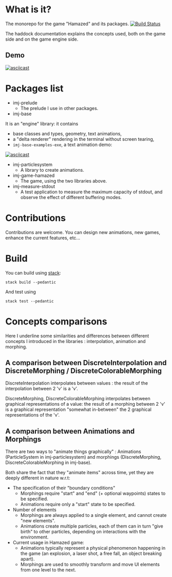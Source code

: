 # What is it?

The monorepo for the game "Hamazed" and its packages. [![Build Status](https://travis-ci.org/OlivierSohn/hamazed.svg?branch=master)](https://travis-ci.org/OlivierSohn/hamazed)

The haddock documentation explains the concepts used, both on the game side and
on the game engine side.

## Demo

  [![asciicast](https://asciinema.org/a/151404.png)](https://asciinema.org/a/151404)

# Packages list

- imj-prelude
  - The prelude I use in other packages.
- imj-base

It is an "engine" library: it contains

  - base classes and types, geometry, text animations,
  - a "delta renderer" rendering in the terminal without screen tearing,
  - `imj-base-examples-exe`, a text animation demo:

  [![asciicast](https://asciinema.org/a/156054.png)](https://asciinema.org/a/156054)

- imj-particlesystem
  - A library to create animations.
- imj-game-hamazed
  - The game, using the two libraries above.
- imj-measure-stdout
  - A test application to measure the maximum capacity of stdout, and observe the effect
  of different buffering modes.

# Contributions

Contributions are welcome. You can design new animations, new games, enhance the
current features, etc...

# Build

You can build using [stack](https://docs.haskellstack.org):

`stack build --pedantic`

And test using

`stack test --pedantic`

# Concepts comparisons

Here I underline some similarities and differences between different concepts
I introduced in the libraries : interpolation, animation and morphing.

## A comparison between DiscreteInterpolation and DiscreteMorphing / DiscreteColorableMorphing

DiscreteInterpolation interpolates between values :
the result of the interpolation between 2 'v' is a 'v'.

DiscreteMorphing, DiscreteColorableMorphing interpolates between graphical representations of a value:
the result of a morphing between 2 'v' is a graphical representation
"somewhat in-between" the 2 graphical representations of the 'v'.

## A comparison between Animations and Morphings

There are two ways to "animate things graphically" : Animations (ParticleSystem in imj-particlesystem)
and morphings (DiscreteMorphing, DiscreteColorableMorphing in imj-base).

Both share the fact that they "animate items" across time, yet they are deeply different in
nature w.r.t:
- The specification of their "boundary conditions"
  - Morphings require "start" and "end" (+ optional waypoints) states to be specified.
  - Animations require only a "start" state to be specified.
- Number of elements
  - Morphings are always applied to a single element, and cannot create "new elements".
  - Animations create multiple particles, each of them can in turn "give birth" to
  other particles, depending on interactions with the environment.
- Current usage in Hamazed game:
  - Animations typically represent a physical phenomenon happening in the game
  (an explosion, a laser shot, a free fall, an object breaking apart).
  - Morphings are used to smoothly transform and move UI elements from one level to the next.
